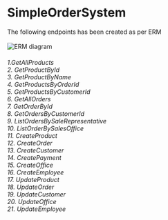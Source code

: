 # SimpleOrderSystem
The following endpoints has been created as per ERM</br>
</br> ![ERM diagram](https://circle.visual-paradigm.com/wp-content/uploads/2017/08/ERD-Simple-Order-System-1.png)</br>
    <h6>
	  1.GetAllProducts</br>
    2. GetProductById</br>
    3. GetProductByName</br>
    4. GetProductsByOrderId</br>
    5. GetProductsByCustomerId</br>
    6. GetAllOrders</br>
    7. GetOrderById</br>
    8. GetOrdersByCustomerId</br>
    9. ListOrdersBySaleRepresentative</br>
    10. ListOrderBySalesOffice</br>
    11. CreateProduct</br>
    12. CreateOrder</br>
    13. CreateCustomer</br>
    14. CreatePayment</br>
    15. CreateOffice</br>
    16. CreateEmployee</br>
    17. UpdateProduct</br>
    18. UpdateOrder</br>
    19. UpdateCustomer</br>
    20. UpdateOffice</br>
    21. UpdateEmployee</br>
    
	
